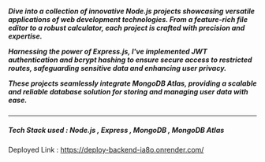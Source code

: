 <h5> Dive into a collection of innovative Node.js projects showcasing versatile applications of web development technologies. From a feature-rich file editor to a robust calculator, each project is crafted with precision and expertise.
 
Harnessing the power of Express.js, I've implemented JWT authentication and bcrypt hashing to ensure secure access to restricted routes, safeguarding sensitive data and enhancing user privacy.

 These projects seamlessly integrate MongoDB Atlas, providing a scalable and reliable database solution for storing and managing user data with ease.</h5>
 <hr>
 <h5>Tech Stack used : Node.js , Express , MongoDB , MongoDB Atlas </h5>

 Deployed Link : https://deploy-backend-ia8o.onrender.com/
